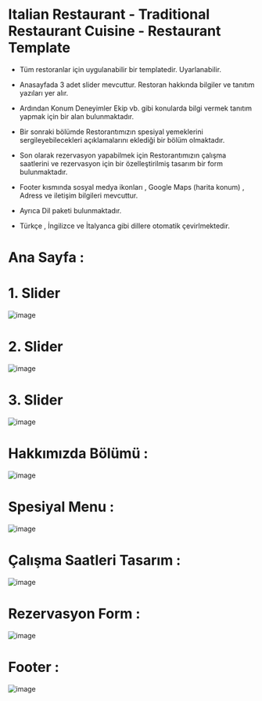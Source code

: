 # Italian Restaurant - Traditional Restaurant Cuisine - Restaurant Template 

- Tüm restoranlar için uygulanabilir bir templatedir. Uyarlanabilir.

- Anasayfada 3 adet slider mevcuttur. Restoran hakkında bilgiler ve tanıtım yazıları yer alır.
- Ardından Konum Deneyimler Ekip vb. gibi konularda bilgi vermek tanıtım yapmak için bir alan bulunmaktadır.
- Bir sonraki bölümde Restorantımızın spesiyal yemeklerini sergileyebilecekleri açıklamalarını eklediği bir bölüm olmaktadır.
- Son olarak rezervasyon yapabilmek için Restorantımızın çalışma saatlerini ve rezervasyon için bir özelleştirilmiş tasarım bir form bulunmaktadır.
- Footer kısmında sosyal medya ikonları , Google Maps (harita konum) , Adress ve iletişim bilgileri mevcuttur.
- Ayrıca Dil paketi bulunmaktadır.
- Türkçe , İngilizce ve İtalyanca gibi dillere otomatik çevirlmektedir.

# Ana Sayfa :

# 1. Slider

![image](https://github.com/ErenCanKONUK/All-Web-Page-Template/assets/97176491/e08b96f8-dadc-4eff-adbc-dd59e0bdc43f)

# 2. Slider

![image](https://github.com/ErenCanKONUK/All-Web-Page-Template/assets/97176491/b22e6aa6-fd5a-4675-803a-388454b09046)

# 3. Slider

![image](https://github.com/ErenCanKONUK/All-Web-Page-Template/assets/97176491/b73f4fb8-1858-404a-bc13-4bac38f882c5)

# Hakkımızda Bölümü :

![image](https://github.com/ErenCanKONUK/All-Web-Page-Template/assets/97176491/5ffb9aee-4437-45af-b74f-e6e4e6dfdca1)

# Spesiyal Menu :

![image](https://github.com/ErenCanKONUK/All-Web-Page-Template/assets/97176491/65bb17b9-baad-468e-9d83-d4d33754ba45)

# Çalışma Saatleri Tasarım :

![image](https://github.com/ErenCanKONUK/All-Web-Page-Template/assets/97176491/a6e4fcd2-eb6f-481b-8fc0-fbfcdab89c71)

# Rezervasyon Form :

![image](https://github.com/ErenCanKONUK/All-Web-Page-Template/assets/97176491/43ba61dc-fb3a-4b3a-b1b4-d7423d2d3b75)

# Footer :

![image](https://github.com/ErenCanKONUK/All-Web-Page-Template/assets/97176491/df67dde5-55c8-4a0e-9c94-2a164c402e3b)
